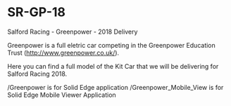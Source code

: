 # SR-GP-18
Salford Racing - Greenpower - 2018 Delivery


Greenpower is a full eletric car competing in the Greenpower Education Trust (http://www.greenpower.co.uk/).

Here you can find a full model of the Kit Car that we will be delivering for Salford Racing 2018.


/Greenpower is for Solid Edge application
/Greenpower_Mobile_View is for Solid Edge Mobile Viewer Application


